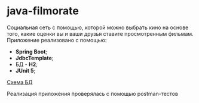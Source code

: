 # java-filmorate
Социальная сеть с помощью, которой можно выбрать кино на основе того, какие оценки вы и ваши друзья ставите просмотренным фильмам.
Приложение реализовано с помощью:
- **Spring Boot**;
- **JdbcTemplate**;
- БД - **H2**;
- **JUnit 5**;


[Схема БД](https://github.com/SemenenkoEugene/java-filmorate/blob/main/2023-05-28_18-34-28.png)

Реализация приложения проверялась с помощью postman-тестов


